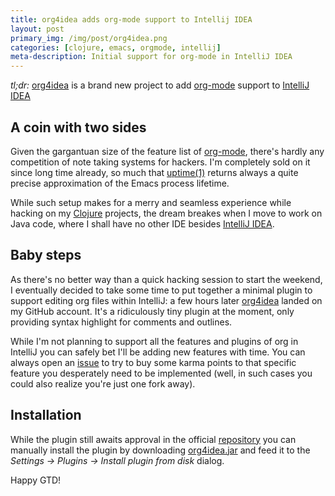 ```yaml
---
title: org4idea adds org-mode support to Intellij IDEA
layout: post
primary_img: /img/post/org4idea.png
categories: [clojure, emacs, orgmode, intellij]
meta-description: Initial support for org-mode in IntelliJ IDEA
---
```



*tl;dr:* [org4idea](https://github.com/skuro/org4idea) is a brand new
 project to add [org-mode](http://orgmode.org) support to [IntelliJ IDEA](http://www.jetbrains.com/idea/)

A coin with two sides
---------------------

Given the gargantuan size of the feature list of
[org-mode](http://orgmode.org/), there's hardly any competition of
note taking systems for hackers. I'm completely sold on it since long
time already, so much that
[uptime(1)](http://unixhelp.ed.ac.uk/CGI/man-cgi?uptime) returns
always a quite precise approximation of the Emacs process lifetime.

While such setup makes for a merry and seamless experience while
hacking on my [Clojure](http://clojure.org/) projects, the dream
breakes when I move to work on Java code, where I shall have no other
IDE besides [IntelliJ IDEA](http://www.jetbrains.com/idea/).

Baby steps
----------

As there's no better way than a quick hacking session to start the
weekend, I eventually decided to take some time to put together a
minimal plugin to support editing org files within IntelliJ: a few
hours later [org4idea](https://github.com/skuro/org4idea) landed on my
GitHub account. It's a ridiculously tiny plugin at the moment, only
providing syntax highlight for comments and outlines.

While I'm
not planning to support all the features and plugins of org in
IntelliJ you can safely bet I'll be adding new features with time. You
can always open an [issue](https://github.com/skuro/org4idea/issues)
to try to buy some karma points to that specific feature you desperately
need to be implemented (well, in such cases you could also realize you're just
one fork away).

Installation
------------

While the plugin still awaits approval in the official
[repository](http://plugins.intellij.net/plugin?pr=&pluginId=7095) you
can manually install the plugin by downloading [org4idea.jar](https://github.com/downloads/skuro/org4idea/org4idea.jar)
and feed it to the *Settings -> Plugins -> Install plugin from disk*
dialog.

Happy GTD!
